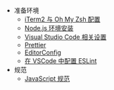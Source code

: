 * 准备环境
  * [iTerm2 与 Oh My Zsh 配置](environment/iterm2)
  * [Node.js 环境安装](environment/node)
  * [Visual Studio Code 相关设置](environment/vscode)
  * [Prettier](environment/prettier)
  * [EditorConfig](environment/editor-config)
  * [在 VSCode 中配置 ESLint](environment/vscode-eslint)
* 规范
  * [JavaScript 规范](guide/javascript)
